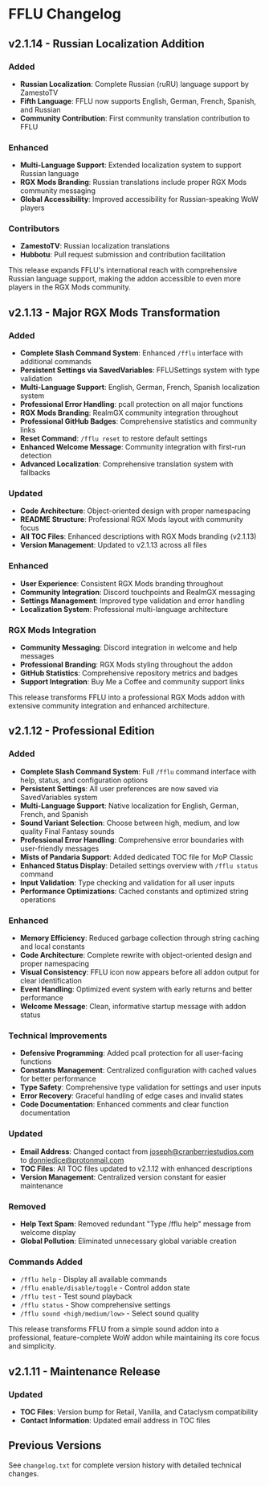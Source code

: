 # FFLU Changelog

## v2.1.14 - Russian Localization Addition

### Added
- **Russian Localization**: Complete Russian (ruRU) language support by ZamestoTV
- **Fifth Language**: FFLU now supports English, German, French, Spanish, and Russian
- **Community Contribution**: First community translation contribution to FFLU

### Enhanced
- **Multi-Language Support**: Extended localization system to support Russian language
- **RGX Mods Branding**: Russian translations include proper RGX Mods community messaging
- **Global Accessibility**: Improved accessibility for Russian-speaking WoW players

### Contributors
- **ZamestoTV**: Russian localization translations
- **Hubbotu**: Pull request submission and contribution facilitation

This release expands FFLU's international reach with comprehensive Russian language support, making the addon accessible to even more players in the RGX Mods community.

## v2.1.13 - Major RGX Mods Transformation

### Added
- **Complete Slash Command System**: Enhanced `/fflu` interface with additional commands
- **Persistent Settings via SavedVariables**: FFLUSettings system with type validation
- **Multi-Language Support**: English, German, French, Spanish localization system
- **Professional Error Handling**: pcall protection on all major functions
- **RGX Mods Branding**: RealmGX community integration throughout
- **Professional GitHub Badges**: Comprehensive statistics and community links
- **Reset Command**: `/fflu reset` to restore default settings
- **Enhanced Welcome Message**: Community integration with first-run detection
- **Advanced Localization**: Comprehensive translation system with fallbacks

### Updated
- **Code Architecture**: Object-oriented design with proper namespacing
- **README Structure**: Professional RGX Mods layout with community focus
- **All TOC Files**: Enhanced descriptions with RGX Mods branding (v2.1.13)
- **Version Management**: Updated to v2.1.13 across all files

### Enhanced
- **User Experience**: Consistent RGX Mods branding throughout
- **Community Integration**: Discord touchpoints and RealmGX messaging
- **Settings Management**: Improved type validation and error handling
- **Localization System**: Professional multi-language architecture

### RGX Mods Integration
- **Community Messaging**: Discord integration in welcome and help messages
- **Professional Branding**: RGX Mods styling throughout the addon
- **GitHub Statistics**: Comprehensive repository metrics and badges
- **Support Integration**: Buy Me a Coffee and community support links

This release transforms FFLU into a professional RGX Mods addon with extensive community integration and enhanced architecture.

## v2.1.12 - Professional Edition

### Added
- **Complete Slash Command System**: Full `/fflu` command interface with help, status, and configuration options
- **Persistent Settings**: All user preferences are now saved via SavedVariables system
- **Multi-Language Support**: Native localization for English, German, French, and Spanish
- **Sound Variant Selection**: Choose between high, medium, and low quality Final Fantasy sounds
- **Professional Error Handling**: Comprehensive error boundaries with user-friendly messages
- **Mists of Pandaria Support**: Added dedicated TOC file for MoP Classic
- **Enhanced Status Display**: Detailed settings overview with `/fflu status` command
- **Input Validation**: Type checking and validation for all user inputs
- **Performance Optimizations**: Cached constants and optimized string operations

### Enhanced
- **Memory Efficiency**: Reduced garbage collection through string caching and local constants
- **Code Architecture**: Complete rewrite with object-oriented design and proper namespacing
- **Visual Consistency**: FFLU icon now appears before all addon output for clear identification
- **Event Handling**: Optimized event system with early returns and better performance
- **Welcome Message**: Clean, informative startup message with addon status

### Technical Improvements
- **Defensive Programming**: Added pcall protection for all user-facing functions
- **Constants Management**: Centralized configuration with cached values for better performance
- **Type Safety**: Comprehensive type validation for settings and user inputs
- **Error Recovery**: Graceful handling of edge cases and invalid states
- **Code Documentation**: Enhanced comments and clear function documentation

### Updated
- **Email Address**: Changed contact from joseph@cranberriestudios.com to donniedice@protonmail.com
- **TOC Files**: All TOC files updated to v2.1.12 with enhanced descriptions
- **Version Management**: Centralized version constant for easier maintenance

### Removed
- **Help Text Spam**: Removed redundant "Type /fflu help" message from welcome display
- **Global Pollution**: Eliminated unnecessary global variable creation

### Commands Added
- `/fflu help` - Display all available commands
- `/fflu enable/disable/toggle` - Control addon state
- `/fflu test` - Test sound playback
- `/fflu status` - Show comprehensive settings
- `/fflu sound <high/medium/low>` - Select sound quality

This release transforms FFLU from a simple sound addon into a professional, feature-complete WoW addon while maintaining its core focus and simplicity.

## v2.1.11 - Maintenance Release

### Updated
- **TOC Files**: Version bump for Retail, Vanilla, and Cataclysm compatibility
- **Contact Information**: Updated email address in TOC files

## Previous Versions

See `changelog.txt` for complete version history with detailed technical changes.